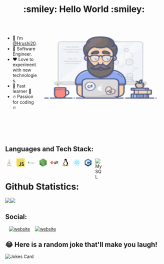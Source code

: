<h1 align="center"> :smiley: Hello World :smiley:</h1>

<br/>

<img src="https://github.com/Hrushi20/Hrushi20/blob/main/giphy.gif" align="right" width="400" height="250"/>

<br/>

- 👋  I’m [@Hrushi20](https://github.com/Hrushi20).
- 👀  Software Engineer.
- ❤️  Love to experiment with new technologies.
- 🚀  Fast learner 🚀
- 🔥  Passion for coding 🔥

<br/>
<br/>
<br/>
<br/>

## Languages and Tech Stack:
<img align="left" alt="Java" width="26px" src="https://raw.githubusercontent.com/github/explore/5b3600551e122a3277c2c5368af2ad5725ffa9a1/topics/java/java.png" style="padding-right:10px;" />
<img align="left" alt="Javascript" width="26px" src="https://raw.githubusercontent.com/github/explore/80688e429a7d4ef2fca1e82350fe8e3517d3494d/topics/javascript/javascript.png" style="padding-right:10px;" />
<img align="left" alt="MongoDb" width="26px" src="https://raw.githubusercontent.com/github/explore/80688e429a7d4ef2fca1e82350fe8e3517d3494d/topics/mongodb/mongodb.png" style="padding-right:10px;" />
<img align="left" alt="Node.js" width="26px" src="https://raw.githubusercontent.com/github/explore/80688e429a7d4ef2fca1e82350fe8e3517d3494d/topics/nodejs/nodejs.png" style="padding-right:10px;" />
<img align="left" alt="Git" width="26px" src="https://raw.githubusercontent.com/github/explore/80688e429a7d4ef2fca1e82350fe8e3517d3494d/topics/git/git.png" style="padding-right:10px;" />
<img align="left" alt="Linux" width="26px" src="https://raw.githubusercontent.com/github/explore/80688e429a7d4ef2fca1e82350fe8e3517d3494d/topics/linux/linux.png" style="padding-right:10px;" />
<img align="left" alt="React" width="26px" src="https://raw.githubusercontent.com/github/explore/80688e429a7d4ef2fca1e82350fe8e3517d3494d/topics/react/react.png" style="padding-right:10px;" />
<img align="left" alt="C++" width="26px" src="https://raw.githubusercontent.com/github/explore/180320cffc25f4ed1bbdfd33d4db3a66eeeeb358/topics/cpp/cpp.png" style="padding-right:10px;" />
<img align="left" alt="MySQL" width="26px" src="https://cdn.jsdelivr.net/gh/devicons/devicon/icons/mysql/mysql-original.svg" style="padding-right:10px;"/>

<br />
<br/>

# Github Statistics:

<img align="left" src="https://github-readme-stats.vercel.app/api?username=hrushi20&show_icons=true&hide_border=true&title_color=94b4a4&amp&icon_color=FFFFFF&amp&text_color=FFFFFF&amp&bg_color=000000&count_private=true&include_all_commits=true"/>
<img src="https://github-readme-stats.vercel.app/api/top-langs/?username=hrushi20&text_color=FFFFFF&bg_color=000000&title_color=94b4a4&langs_count=15&layout=compact" />
 
<!---
Hrushi20/Hrushi20 is a ✨ special ✨ repository because its `README.md` (this file) appears on your GitHub profile.
You can click the Preview link to take a look at your changes.
--->

## Social:
&nbsp;&nbsp;
[![website](./img/twitter.svg)](https://twitter.com/hrushi2020#gh-light-mode-only)
&nbsp;&nbsp;
[![website](./img/linkedin.svg)](https://www.linkedin.com/in/hrushikesh-rao-7741311b0/#gh-light-mode-only)
&nbsp;&nbsp;
 
## 😂 Here is a random joke that'll make you laugh!
![Jokes Card](https://readme-jokes.vercel.app/api)


